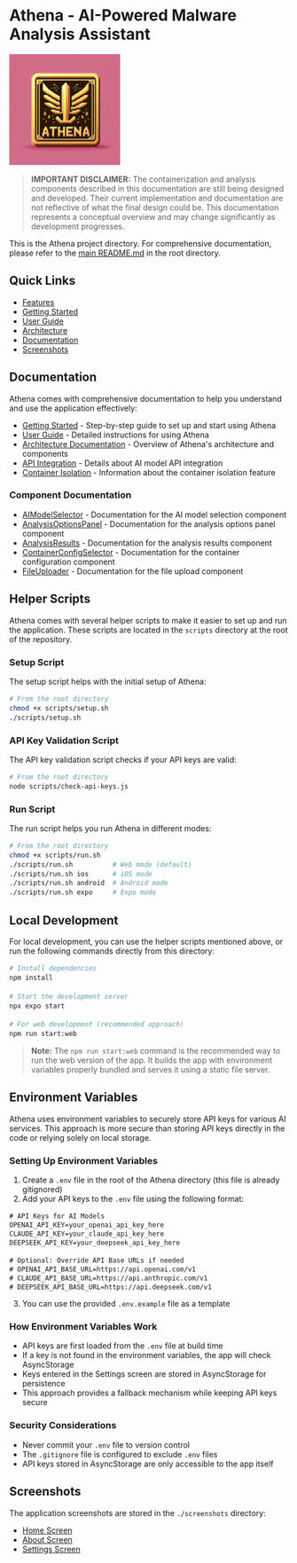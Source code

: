 # Athena - AI-Powered Malware Analysis Assistant

<img src="./assets/images/real-athena-logo.png" alt="Athena Logo" width="200" />

> **IMPORTANT DISCLAIMER:** The containerization and analysis components described in this documentation are still being designed and developed. Their current implementation and documentation are not reflective of what the final design could be. This documentation represents a conceptual overview and may change significantly as development progresses.

This is the Athena project directory. For comprehensive documentation, please refer to the [main README.md](../README.md) in the root directory.

## Quick Links

- [Features](../README.md#features)
- [Getting Started](../README.md#getting-started)
- [User Guide](../README.md#user-guide)
- [Architecture](../README.md#architecture)
- [Documentation](../README.md#documentation)
- [Screenshots](../README.md#screenshots)

## Documentation

Athena comes with comprehensive documentation to help you understand and use the application effectively:

- [Getting Started](../docs/GETTING_STARTED.md) - Step-by-step guide to set up and start using Athena
- [User Guide](../docs/USER_GUIDE.md) - Detailed instructions for using Athena
- [Architecture Documentation](../docs/ARCHITECTURE.md) - Overview of Athena's architecture and components
- [API Integration](../docs/API_INTEGRATION.md) - Details about AI model API integration
- [Container Isolation](../docs/CONTAINER_ISOLATION.md) - Information about the container isolation feature

### Component Documentation

- [AIModelSelector](../docs/components/AI_MODEL_SELECTOR.md) - Documentation for the AI model selection component
- [AnalysisOptionsPanel](../docs/components/ANALYSIS_OPTIONS_PANEL.md) - Documentation for the analysis options panel component
- [AnalysisResults](../docs/components/ANALYSIS_RESULTS.md) - Documentation for the analysis results component
- [ContainerConfigSelector](../docs/components/CONTAINER_CONFIG_SELECTOR.md) - Documentation for the container configuration component
- [FileUploader](../docs/components/FILE_UPLOADER.md) - Documentation for the file upload component

## Helper Scripts

Athena comes with several helper scripts to make it easier to set up and run the application. These scripts are located in the `scripts` directory at the root of the repository.

### Setup Script

The setup script helps with the initial setup of Athena:

```bash
# From the root directory
chmod +x scripts/setup.sh
./scripts/setup.sh
```

### API Key Validation Script

The API key validation script checks if your API keys are valid:

```bash
# From the root directory
node scripts/check-api-keys.js
```

### Run Script

The run script helps you run Athena in different modes:

```bash
# From the root directory
chmod +x scripts/run.sh
./scripts/run.sh          # Web mode (default)
./scripts/run.sh ios      # iOS mode
./scripts/run.sh android  # Android mode
./scripts/run.sh expo     # Expo mode
```

## Local Development

For local development, you can use the helper scripts mentioned above, or run the following commands directly from this directory:

```bash
# Install dependencies
npm install

# Start the development server
npx expo start

# For web development (recommended approach)
npm run start:web
```

> **Note:** The `npm run start:web` command is the recommended way to run the web version of the app. It builds the app with environment variables properly bundled and serves it using a static file server.

## Environment Variables

Athena uses environment variables to securely store API keys for various AI services. This approach is more secure than storing API keys directly in the code or relying solely on local storage.

### Setting Up Environment Variables

1. Create a `.env` file in the root of the Athena directory (this file is already gitignored)
2. Add your API keys to the `.env` file using the following format:

```
# API Keys for AI Models
OPENAI_API_KEY=your_openai_api_key_here
CLAUDE_API_KEY=your_claude_api_key_here
DEEPSEEK_API_KEY=your_deepseek_api_key_here

# Optional: Override API Base URLs if needed
# OPENAI_API_BASE_URL=https://api.openai.com/v1
# CLAUDE_API_BASE_URL=https://api.anthropic.com/v1
# DEEPSEEK_API_BASE_URL=https://api.deepseek.com/v1
```

3. You can use the provided `.env.example` file as a template

### How Environment Variables Work

- API keys are first loaded from the `.env` file at build time
- If a key is not found in the environment variables, the app will check AsyncStorage
- Keys entered in the Settings screen are stored in AsyncStorage for persistence
- This approach provides a fallback mechanism while keeping API keys secure

### Security Considerations

- Never commit your `.env` file to version control
- The `.gitignore` file is configured to exclude `.env` files
- API keys stored in AsyncStorage are only accessible to the app itself

## Screenshots

The application screenshots are stored in the `./screenshots` directory:

- [Home Screen](./screenshots/home2.png)
- [About Screen](./screenshots/about2.png)
- [Settings Screen](./screenshots/settings2.png)
